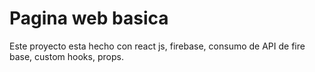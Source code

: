 # Pagina web basica 

Este proyecto esta hecho con react js, firebase, consumo de API de fire base, custom hooks, props.
